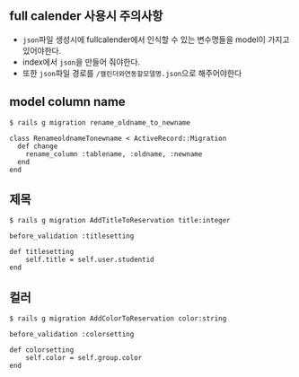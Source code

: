## full calender 사용시 주의사항
* `json`파일 생성시에 fullcalender에서 인식할 수 있는 변수명들을 model이 가지고 있어야한다.
* index에서 `json`을 만들어 줘야한다.
* 또한 `json`파일 경로를 `/캘린더와연동할모델명.json`으로 해주어야한다

## model column name

```
$ rails g migration rename_oldname_to_newname
```

```
class RenameoldnameTonewname < ActiveRecord::Migration
  def change
    rename_column :tablename, :oldname, :newname
  end
end
```
## 제목
```
$ rails g migration AddTitleToReservation title:integer
```

```
before_validation :titlesetting

def titlesetting
	self.title = self.user.studentid
end
```
## 컬러
```
$ rails g migration AddColorToReservation color:string
```

```
before_validation :colorsetting

def colorsetting
	self.color = self.group.color
end
```

